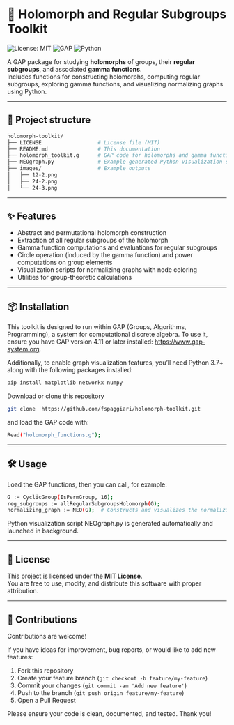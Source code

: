 # 🔷 Holomorph and Regular Subgroups Toolkit

![License: MIT](https://img.shields.io/badge/License-MIT-blue.svg)
![GAP](https://img.shields.io/badge/GAP-4.11-blue)
![Python](https://img.shields.io/badge/Python-3.7%2B-blue)

A GAP package for studying **holomorphs** of groups, their **regular subgroups**, and associated **gamma functions**.  
Includes functions for constructing holomorphs, computing regular subgroups, exploring gamma functions, and visualizing normalizing graphs using Python.

---

## 📂 Project structure

```bash
holomorph-toolkit/
├── LICENSE                  # License file (MIT)
├── README.md                # This documentation
├── holomorph_toolkit.g      # GAP code for holomorphs and gamma functions
├── NEOgraph.py              # Example generated Python visualization script
├── images/                  # Example outputs
│   ├── 12-2.png
│   ├── 24-2.png
│   └── 24-3.png              
```

---

## ✨ Features

- Abstract and permutational holomorph construction
- Extraction of all regular subgroups of the holomorph
- Gamma function computations and evaluations for regular subgroups
- Circle operation (induced by the gamma function) and power computations on group elements
- Visualization scripts for normalizing graphs with node coloring
- Utilities for group-theoretic calculations

---

## 📦 Installation

This toolkit is designed to run within GAP (Groups, Algorithms, Programming), a system for computational discrete algebra.
To use it, ensure you have GAP version 4.11 or later installed: https://www.gap-system.org.

Additionally, to enable graph visualization features, you’ll need Python 3.7+ along with the following packages installed:

```bash
pip install matplotlib networkx numpy
```

Download or clone this repository 

```bash
git clone  https://github.com/fspaggiari/holomorph-toolkit.git
```

and load the GAP code with:

```bash
Read("holomorph_functions.g");
```

---

## 🛠️ Usage

Load the GAP functions, then you can call, for example:

```bash
G := CyclicGroup(IsPermGroup, 16);
reg_subgroups := allRegularSubgroupsHolomorph(G);
normalizing_graph := NEO(G);  # Constructs and visualizes the normalizing graph
```

Python visualization script NEOgraph.py is generated automatically and launched in background.

---

## 📄 License

This project is licensed under the **MIT License**.  
You are free to use, modify, and distribute this software with proper attribution.

---

## 🤝 Contributions

Contributions are welcome!

If you have ideas for improvement, bug reports, or would like to add new features:

1. Fork this repository
2. Create your feature branch (`git checkout -b feature/my-feature`)
3. Commit your changes (`git commit -am 'Add new feature'`)
4. Push to the branch (`git push origin feature/my-feature`)
5. Open a Pull Request

Please ensure your code is clean, documented, and tested. Thank you!